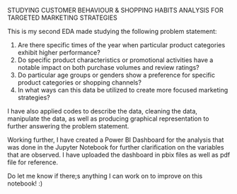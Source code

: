 STUDYING CUSTOMER BEHAVIOUR & SHOPPING HABITS ANALYSIS FOR TARGETED MARKETING STRATEGIES

This is my second EDA made studying the following problem statement:
1. Are there specific times of the year when particular product categories exhibit higher performance?
2. Do specific product characteristics or promotional activities have a notable impact on both purchase volumes and review ratings?
3. Do particular age groups or genders show a preference for specific product categories or shopping channels?
4. In what ways can this data be utilized to create more focused marketing strategies?

I have also applied codes to describe the data, cleaning the data, manipulate the data, as well as producing graphical representation to further answering the problem statement.

Working further, I have created a Power BI Dashboard for the analysis that was done in the Jupyter Notebook for further clarification on the variables that are observed. I have uploaded the dashboard in pbix files as well as pdf file for reference.

Do let me know if there;s anything I can work on to improve on this notebook! :)
